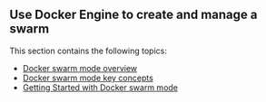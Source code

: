 <!--[metadata]>
+++
title = "Manage a swarm (1.12 RC)"
description = "How to use Docker Engine swarm mode"
keywords = [" docker, documentation, developer, "]
advisory = "rc"
type = "menu"
[menu.main]
identifier = "engine_swarm"
parent = "engine_use"
weight = 0
+++
<![end-metadata]-->


## Use Docker Engine to create and manage a swarm

This section contains the following topics:

* [Docker swarm mode overview](index.md)
* [Docker swarm mode key concepts](key-concepts.md)
* [Getting Started with Docker swarm mode](swarm-tutorial/index.md)
